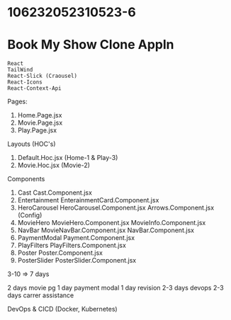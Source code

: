 # 106232052310523-6

# Book My Show Clone Appln
    React
    TailWind
    React-Slick (Craousel)
    React-Icons
    React-Context-Api

Pages:
1. Home.Page.jsx
2. Movie.Page.jsx
3. Play.Page.jsx

Layouts (HOC's)
1. Default.Hoc.jsx (Home-1 & Play-3)
2. Movie.Hoc.jsx (Movie-2)

Components
1. Cast
    Cast.Component.jsx
2. Entertainment 
    EnterainmentCard.Component.jsx
3. HeroCarousel 
    HeroCarousel.Component.jsx
    Arrows.Component.jsx (Config)
4. MovieHero
    MovieHero.Component.jsx
    MovieInfo.Component.jsx    
5. NavBar
    MovieNavBar.Component.jsx
    NavBar.Component.jsx
6. PaymentModal 
    Payment.Component.jsx
7. PlayFilters
    PlayFilters.Component.jsx
8. Poster
    Poster.Component.jsx
9. PosterSlider
    PosterSlider.Component.jsx                
    



3-10 => 7 days

2 days movie pg
1 day payment modal
1 day revision
2-3 days devops
2-3 days carrer assistance




DevOps & CICD (Docker, Kubernetes)
















